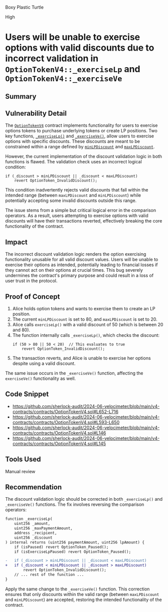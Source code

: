 Boxy Plastic Turtle

High

# Users will be unable to exercise options with valid discounts due to incorrect validation in `OptionTokenV4::_exerciseLp` and `OptionTokenV4::_exerciseVe`

## Summary

## Vulnerability Detail 

The [`OptionTokenV4`](https://github.com/sherlock-audit/2024-06-velocimeter/blob/main/v4-contracts/contracts/OptionTokenV4.sol) contract implements functionality for users to exercise options tokens to purchase underlying tokens or create LP positions. Two key functions, [`_exerciseLp()`](https://github.com/sherlock-audit/2024-06-velocimeter/blob/main/v4-contracts/contracts/OptionTokenV4.sol#L652-L716) and [`_exerciseVe()`](https://github.com/sherlock-audit/2024-06-velocimeter/blob/main/v4-contracts/contracts/OptionTokenV4.sol#L593-L650), allow users to exercise options with specific discounts. These discounts are meant to be constrained within a range defined by [`minLPDiscount`](https://github.com/sherlock-audit/2024-06-velocimeter/blob/main/v4-contracts/contracts/OptionTokenV4.sol#L146) and [`maxLPDiscount`](https://github.com/sherlock-audit/2024-06-velocimeter/blob/main/v4-contracts/contracts/OptionTokenV4.sol#L145).

However, the current implementation of the discount validation logic in both functions is flawed. The validation check uses an incorrect logical condition:

```solidity
if (_discount > minLPDiscount || _discount < maxLPDiscount)
    revert OptionToken_InvalidDiscount();
```

This condition inadvertently rejects valid discounts that fall within the intended range (between `maxLPDiscount` and `minLPDiscount`) while potentially accepting some invalid discounts outside this range.

The issue stems from a simple but critical logical error in the comparison operators. As a result, users attempting to exercise options with valid discounts will have their transactions reverted, effectively breaking the core functionality of the contract.

## Impact
The incorrect discount validation logic renders the option exercising functionality unusable for all valid discount values. Users will be unable to exercise their options as intended, potentially leading to financial losses if they cannot act on their options at crucial times. This bug severely undermines the contract's primary purpose and could result in a loss of user trust in the protocol.

## Proof of Concept
1. Alice holds option tokens and wants to exercise them to create an LP position.
2. The current `minLPDiscount` is set to 80, and `maxLPDiscount` is set to 20.
3. Alice calls `exerciseLp()` with a valid discount of 50 (which is between 20 and 80).
4. The function internally calls `_exerciseLp()`, which checks the discount:
   ```solidity
   if (50 > 80 || 50 < 20)  // This evaluates to true
       revert OptionToken_InvalidDiscount();
   ```
5. The transaction reverts, and Alice is unable to exercise her options despite using a valid discount.

The same issue occurs in the `_exerciseVe()` function, affecting the `exerciseVe()` functionality as well.

## Code Snippet
- https://github.com/sherlock-audit/2024-06-velocimeter/blob/main/v4-contracts/contracts/OptionTokenV4.sol#L652-L716
- https://github.com/sherlock-audit/2024-06-velocimeter/blob/main/v4-contracts/contracts/OptionTokenV4.sol#L593-L650
- https://github.com/sherlock-audit/2024-06-velocimeter/blob/main/v4-contracts/contracts/OptionTokenV4.sol#L146
- https://github.com/sherlock-audit/2024-06-velocimeter/blob/main/v4-contracts/contracts/OptionTokenV4.sol#L145

## Tools Used
Manual review

## Recommendation
The discount validation logic should be corrected in both `_exerciseLp()` and `_exerciseVe()` functions. The fix involves reversing the comparison operators:

```diff
function _exerciseLp(
    uint256 _amount,
    uint256 _maxPaymentAmount,
    address _recipient,
    uint256 _discount
) internal returns (uint256 paymentAmount, uint256 lpAmount) {
    if (isPaused) revert OptionToken_Paused();
    if (isExerciseLpPaused) revert OptionToken_Paused();

-   if (_discount > minLPDiscount || _discount < maxLPDiscount)
+   if (_discount < minLPDiscount || _discount > maxLPDiscount)
        revert OptionToken_InvalidDiscount();
    // ... rest of the function ...
}
```

Apply the same change to the `_exerciseVe()` function. This correction ensures that only discounts within the valid range (between `maxLPDiscount` and `minLPDiscount`) are accepted, restoring the intended functionality of the contract.